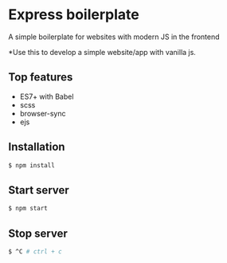# Express boilerplate

A simple boilerplate for websites with modern JS in the frontend

*Use this to develop a simple website/app with vanilla js.

## Top features
- ES7+ with Babel
- scss
- browser-sync
- ejs

## Installation
```sh
$ npm install
```

## Start server
```sh
$ npm start
```

## Stop server
```sh
$ ^C # ctrl + c
```
